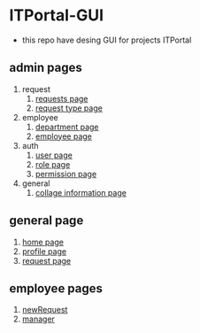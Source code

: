 # ITPortal-GUI

- this repo have desing GUI for projects ITPortal

## admin pages

1. request
   1. [requests page]
   2. [request type page]
2. employee
   1. [department page]
   2. [employee page]
3. auth
   1. [user page]
   2. [role page]
   3. [permission page]
4. general
   1. [collage information page]

## general page

1. [home page]
2. [profile page]
3. [request page]

## employee pages

1. [newRequest]
2. [manager]
<!-- links  -->
<!-- employees -->
[newRequest]: https://mekadalibrahem.github.io/ITPortal-gui/newRequest.html
[manager]: https://mekadalibrahem.github.io/ITPortal-gui/manager.html
<!-- general  -->
[home page]: https://mekadalibrahem.github.io/ITPortal-gui/home.html
[profile page]: https://mekadalibrahem.github.io/ITPortal-gui/profile.html
[request page]: https://mekadalibrahem.github.io/ITPortal-gui/requests.html
<!-- admin -->
[collage information page]: https://mekadalibrahem.github.io/ITPortal-gui/admin/collage_information.html

[permission page]: https://mekadalibrahem.github.io/ITPortal-gui/admin/auth/permission.html
[role page]: https://mekadalibrahem.github.io/ITPortal-gui/admin/auth/role.html
[requests page]: https://mekadalibrahem.github.io/ITPortal-gui/admin/request/request.html

[request type page]: https://mekadalibrahem.github.io/ITPortal-gui/admin/request/types.html

[department page]: https://mekadalibrahem.github.io/ITPortal-gui/admin/employee/department.html

[employee page]: https://mekadalibrahem.github.io/ITPortal-gui/admin/employee/employee.html

[user page]: https://mekadalibrahem.github.io/ITPortal-gui/admin/auth/user.html
